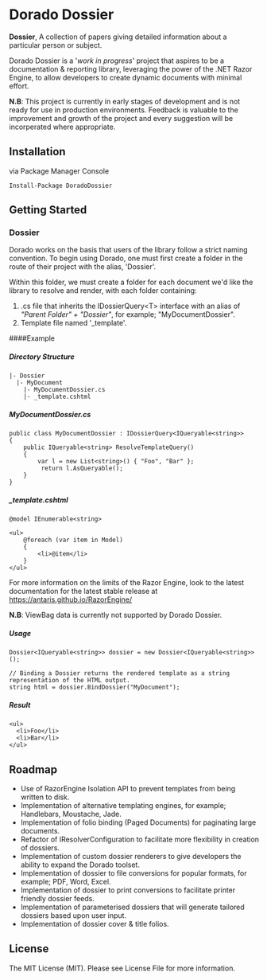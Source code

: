 # Dorado Dossier
**Dossier**, A collection of papers giving detailed information about a particular person or subject.

Dorado Dossier is a '*work in progress*' project that aspires to be a documentation & reporting library, leveraging the power of the .NET Razor Engine, to allow developers to create dynamic documents with minimal effort.

**N.B**: This project is currently in early stages of development and is not ready for use in production environments. Feedback is valuable to the improvement and growth of the project and every suggestion will be incorperated where appropriate.

## Installation
via Package Manager Console
```
Install-Package DoradoDossier
```

## Getting Started
### Dossier
Dorado works on the basis that users of the library follow a strict naming convention. To begin using Dorado, one must first create a folder in the route of their project with the alias, 'Dossier'. 

Within this folder, we must create a folder for each document we'd like the library to resolve and render, with each folder containing:

1. .cs file that inherits the IDossierQuery&lt;T&gt; interface with an alias of *"Parent Folder" + "Dossier"*, for example; "MyDocumentDossier".
2.  Template file named '_template'.

####Example
##### Directory Structure
```
|- Dossier
  |- MyDocument
    |- MyDocumentDossier.cs
    |- _template.cshtml
```
##### MyDocumentDossier.cs
```
public class MyDocumentDossier : IDossierQuery<IQueryable<string>>
{
    public IQueryable<string> ResolveTemplateQuery()
    {
        var l = new List<string>() { "Foo", "Bar" };
         return l.AsQueryable();
    }
}
```

##### _template.cshtml
```
@model IEnumerable<string>

<ul>
    @foreach (var item in Model)
    {
        <li>@item</li>
    }
</ul>
```
For more information on the limits of the Razor Engine, look to the latest documentation for the latest stable release
at https://antaris.github.io/RazorEngine/

**N.B**: ViewBag data is currently not supported by Dorado Dossier.

##### Usage
```
Dossier<IQueryable<string>> dossier = new Dossier<IQueryable<string>>();

// Binding a Dossier returns the rendered template as a string representation of the HTML output.
string html = dossier.BindDossier("MyDocument");
```

##### Result
```
<ul>
  <li>Foo</li>
  <li>Bar</li>
</ul>
```

## Roadmap
* Use of RazorEngine Isolation API to prevent templates from being written to disk.
* Implementation of alternative templating engines, for example; Handlebars, Moustache, Jade.
* Implementation of folio binding (Paged Documents) for paginating large documents.
* Refactor of IResolverConfiguration to facilitate more flexibility in creation of dossiers.
* Implementation of custom dossier renderers to give developers the ability to expand the Dorado toolset.
* Implementation of dossier to file conversions for popular formats, for example; PDF, Word, Excel.
* Implementation of dossier to print conversions to facilitate printer friendly dossier feeds.
* Implementation of parameterised dossiers that will generate tailored dossiers based upon user input.
* Implementation of dossier cover & title folios.

## License
The MIT License (MIT). Please see License File for more information.
